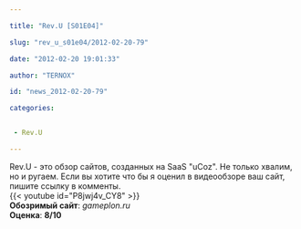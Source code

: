 ```yaml
---

title: "Rev.U [S01E04]"

slug: "rev_u_s01e04/2012-02-20-79"

date: "2012-02-20 19:01:33"

author: "TERNOX"

id: "news_2012-02-20-79"

categories:


 - Rev.U

---
```


Rev.U - это обзор сайтов, созданных на SaaS "uCoz". Не только хвалим, но и ругаем. Если вы хотите что бы я оценил в видеообзоре ваш сайт, пишите ссылку в комменты.  
{{< youtube id="P8jwj4v_CY8" >}}  
**Обозримый сайт**: _gameplon.ru_  
**Оценка**: **8/10**